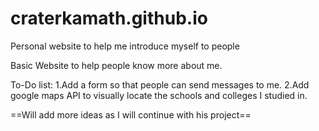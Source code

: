 # craterkamath.github.io
Personal website to help me introduce myself to people

Basic Website to help people know more about me.

To-Do list:
1.Add a form so that people can send messages to me.
2.Add google maps API to visually locate the schools and colleges I studied in.

==Will add more ideas as I will continue with his project==

